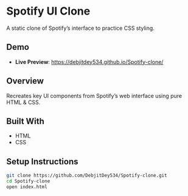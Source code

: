 # Spotify UI Clone

A static clone of Spotify’s interface to practice CSS styling.

##  Demo
- **Live Preview**: https://debjitdey534.github.io/Spotify-clone/

##  Overview
Recreates key UI components from Spotify’s web interface using pure HTML & CSS.

##  Built With
- HTML
- CSS

##  Setup Instructions
```bash
git clone https://github.com/DebjitDey534/Spotify-clone.git
cd Spotify-clone
open index.html
